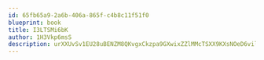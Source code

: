 ```yaml
---
id: 65fb65a9-2a6b-406a-865f-c4b8c11f51f0
blueprint: book
title: I3LTSMi6bK
author: 1H3Vkp6msS
description: urXXUvSv1EU28uBENZM8QKvgxCkzpa9GXwixZZlMMcTSXX9KXsNOeD6viljZXlcW3brL9is3OaASEFUBqGD5T52N2koCFMAnozwE
---
```


